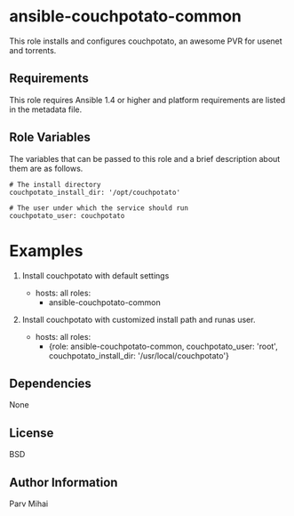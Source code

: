 ansible-couchpotato-common
=====

This role installs and configures couchpotato, an awesome PVR for usenet and torrents.

Requirements
------------

This role requires Ansible 1.4 or higher and platform requirements are listed
in the metadata file.

Role Variables
--------------

The variables that can be passed to this role and a brief description about
them are as follows.

    # The install directory
    couchpotato_install_dir: '/opt/couchpotato'

    # The user under which the service should run
    couchpotato_user: couchpotato

Examples
========

1) Install couchpotato with default settings

    - hosts: all
      roles:
      - ansible-couchpotato-common


2) Install couchpotato with customized install path and runas user.

    - hosts: all
      roles:
      - {role: ansible-couchpotato-common,
         couchpotato_user: 'root',
         couchpotato_install_dir: '/usr/local/couchpotato'}

Dependencies
------------

None

License
-------

BSD

Author Information
------------------

Parv Mihai

